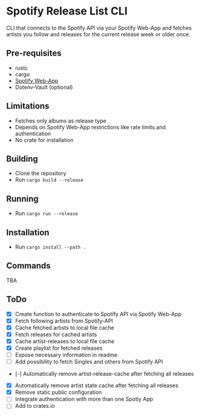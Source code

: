 # Spotify Release List CLI

CLI that connects to the Spotify API via your Spotify Web-App and fetches artists you follow and releases for the current release week or older once.

## Pre-requisites

- rustc
- cargo
- [Spotify Web-App](https://developer.spotify.com/documentation/web-api/tutorials/getting-started)
- Dotenv-Vault (optional)

## Limitations

- Fetches only albums as release type
- Depends on Spotify Web-App restrictions like rate limits and authentication
- No crate for installation

## Building

- Clone the repository
- Run `cargo build --release`

## Running

- Run `cargo run --release`

## Installation

- Run `cargo install --path .`

## Commands

TBA

## ToDo

- [x] Create function to authenticate to Spotify API via Spotify Web-App
- [x] Fetch following artists from Spotify-API
- [x] Cache fetched artists to local file cache
- [x] Fetch releases for cached artists
- [x] Cache artist-releases to local file cache
- [x] Create playlist for fetched releases
- [ ] Expose necessary information in readme
- [ ] Add possibility to fetch Singles and others from Spotify API
- [-] Automatically remove artist-release-cache after fetching all releases
- [x] Automatically remove artist state cache after fetching all releases
- [x] Remove static public configuration
- [ ] Integrate authentication with more than one Spotiy App
- [ ] Add to crates.io
